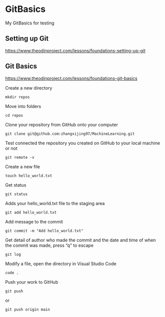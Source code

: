 # GitBasics
My GitBasics for testing

## Setting up Git
https://www.theodinproject.com/lessons/foundations-setting-up-git

## Git Basics
https://www.theodinproject.com/lessons/foundations-git-basics

Create a new directory
```
mkdir repos
```

Move into folders
```
cd repos
```

Clone your repository from GitHub onto your computer
```
git clone git@github.com:zhangxijing97/MachineLearning.git
```

Test connected the repository you created on GitHub to your local machine or not
```
git remote -v
```

Create a new file
```
touch hello_world.txt
```

Get status
```
git status
```

Adds your hello_world.txt file to the staging area
```
git add hello_world.txt
```

Add message to the commit
```
git commit -m "Add hello_world.txt"
```

Get detail of author who made the commit and the date and time of when the commit was made, press “q” to escape
```
git log
```

Modify a file, open the directory in Visual Studio Code
```
code .
```

Push your work to GitHub
```
git push
```
or
```
git push origin main
```
